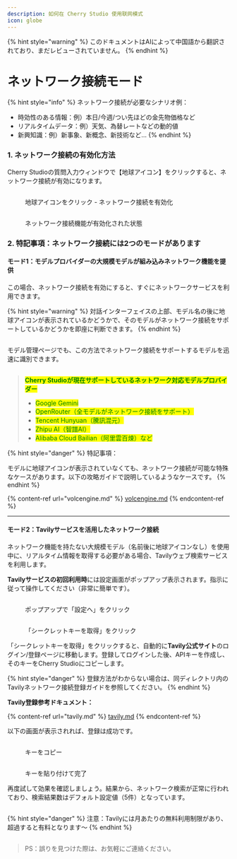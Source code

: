 ```yaml
---
description: 如何在 Cherry Studio 使用联网模式
icon: globe
---
```


{% hint style="warning" %}
このドキュメントはAIによって中国語から翻訳されており、まだレビューされていません。
{% endhint %}

# ネットワーク接続モード

{% hint style="info" %}
ネットワーク接続が必要なシナリオ例：

* 時効性のある情報：例）本日/今週/つい先ほどの金先物価格など
* リアルタイムデータ：例）天気、為替レートなどの動的値
* 新興知識：例）新事象、新概念、新技術など...
{% endhint %}

### 1. ネットワーク接続の有効化方法

Cherry Studioの質問入力ウィンドウで【地球アイコン】をクリックすると、ネットワーク接続が有効になります。

<figure><img src="../.gitbook/assets/image (94).png" alt=""><figcaption><p>地球アイコンをクリック - ネットワーク接続を有効化</p></figcaption></figure>

<figure><img src="../.gitbook/assets/image (96).png" alt=""><figcaption><p>ネットワーク接続機能が有効化された状態</p></figcaption></figure>

### 2. 特記事項：ネットワーク接続には2つのモードがあります

#### モード1：モデルプロバイダーの大規模モデルが組み込みネットワーク機能を提供

この場合、ネットワーク接続を有効にすると、すぐにネットワークサービスを利用できます。

{% hint style="warning" %}
対話インターフェイスの上部、モデル名の後に地球アイコンが表示されているかどうかで、そのモデルがネットワーク接続をサポートしているかどうかを即座に判断できます。
{% endhint %}

<figure><img src="../.gitbook/assets/image (100).png" alt=""><figcaption></figcaption></figure>

モデル管理ページでも、この方法でネットワーク接続をサポートするモデルを迅速に識別できます。

<figure><img src="../.gitbook/assets/image (101).png" alt=""><figcaption></figcaption></figure>

> <mark style="color:green;">**Cherry Studioが現在サポートしているネットワーク対応モデルプロバイダー**</mark>
>
> * <mark style="color:green;">Google Gemini</mark>
> * <mark style="color:green;">OpenRouter（全モデルがネットワーク接続をサポート）</mark>
> * <mark style="color:green;">Tencent Hunyuan（騰訊混元）</mark>
> * <mark style="color:green;">Zhipu AI（智譜AI）</mark>
> * <mark style="color:green;">Alibaba Cloud Bailian（阿里雲百煉）など</mark>

{% hint style="danger" %}
特記事項：

モデルに地球アイコンが表示されていなくても、ネットワーク接続が可能な特殊なケースがあります。以下の攻略ガイドで説明しているようなケースです。
{% endhint %}

{% content-ref url="volcengine.md" %}
[volcengine.md](volcengine.md)
{% endcontent-ref %}

***

#### モード2：Tavilyサービスを活用したネットワーク接続

ネットワーク機能を持たない大規模モデル（名前後に地球アイコンなし）を使用中に、リアルタイム情報を取得する必要がある場合、Tavilyウェブ検索サービスを利用します。

**Tavilyサービスの初回利用時**には設定画面がポップアップ表示されます。指示に従って操作してください（非常に簡単です）。

<figure><img src="../.gitbook/assets/image (102).png" alt=""><figcaption><p>ポップアップで「設定へ」をクリック</p></figcaption></figure>

<figure><img src="../.gitbook/assets/image (104).png" alt=""><figcaption><p>「シークレットキーを取得」をクリック</p></figcaption></figure>

「シークレットキーを取得」をクリックすると、自動的に**Tavily公式サイト**のログイン/登録ページに移動します。登録してログインした後、APIキーを作成し、そのキーをCherry Studioにコピーします。

{% hint style="danger" %}
登録方法がわからない場合は、同ディレクトリ内のTavilyネットワーク接続登録ガイドを参照してください。
{% endhint %}

**Tavily登録参考ドキュメント：**

{% content-ref url="tavily.md" %}
[tavily.md](tavily.md)
{% endcontent-ref %}

以下の画面が表示されれば、登録は成功です。

<figure><img src="../.gitbook/assets/image (105).png" alt=""><figcaption><p>キーをコピー</p></figcaption></figure>

<figure><img src="../.gitbook/assets/image (108).png" alt=""><figcaption><p>キーを貼り付けて完了</p></figcaption></figure>

再度試して効果を確認しましょう。結果から、ネットワーク検索が正常に行われており、検索結果数はデフォルト設定値（5件）となっています。

<figure><img src="../.gitbook/assets/image (107).png" alt=""><figcaption></figcaption></figure>

{% hint style="danger" %}
注意：Tavilyには月あたりの無料利用制限があり、超過すると有料となります～
{% endhint %}

<figure><img src="../.gitbook/assets/image (106).png" alt=""><figcaption></figcaption></figure>

> PS：誤りを見つけた際は、お気軽にご連絡ください。